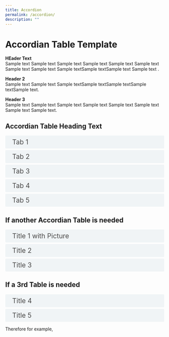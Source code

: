 ```yaml
---
title: Accordion
permalink: /accordion/
description: ""
---
```

<style>

input {
	display: none;
}
label {
	display: block;
	padding: 8px 22px;
	margin: 0 0 5px 0;
	cursor: pointor;
	background: #F0F4F6;
	border-radius: 3px;
	color: #484848;
	transition: ease .5s;
	font-size: 1.5em;
}

label:hover {
	background: #4a96b0;
	color: #FFF;
}

.accordion-content {
	/* background: #E2E5F6; */
	padding: 10px 0px 30px 30px;
	/* border: 1px solid #484848; */
	margin: 0 0 1px 0;
	border-radius: 3px;
}

input + label + .accordion-content {
	display: none;
}

input:checked + label + .accordion-content {
	display: none;
}

input:checked + label + .accordion-content {
	display: block;
}

</style>
<!-- End of accordion -->

<div class="container">

<h1><b>Accordian Table Template</b></h1>

<p><strong>HEader Text </strong><br>  Sample text Sample text Sample text Sample text Sample text Sample text Sample text Sample text Sample textSample textSample text Sample text  .</p>
	
<p><strong>Header 2</strong><br>  Sample text Sample text Sample textSample textSample textSample textSample text.</p>
<p><strong>Header 3</strong><br>  Sample text Sample text Sample text Sample text Sample text Sample text Sample text Sample text.</p>

<h2 id="our-main-plans">Accordian Table Heading Text</h2>
<div>
	<input id="title1" type="checkbox"><label for="title1">Tab 1</label>
	<div class="accordion-content">
		<p>Sample text Sample text Sample text Sample text Sample text Sample text Sample text.</p>
	</div>
	<input id="title2" type="checkbox"><label for="title2">Tab 2</label>
	<div class="accordion-content">
		<p>Sample text Sample text Sample text Sample text Sample text Sample text Sample text.</p>
	</div>
	<input id="title3" type="checkbox"><label for="title3">Tab 3</label>
	<div class="accordion-content">
		<p>Sample text Sample text Sample text Sample text Sample text Sample text Sample text. Sample text Sample text Sample text Sample text Sample text Sample text Sample text. .</p>
	</div>
	<input id="title4" type="checkbox"><label for="title4">Tab 4</label>
	<div class="accordion-content">
		<p>Sample text Sample text Sample text Sample text Sample text Sample text Sample text..</p>
	</div>
	<input id="title5" type="checkbox"><label for="title5">Tab 5</label>
	<div class="accordion-content">
		<p>Sample text Sample text Sample text Sample text Sample text Sample text Sample text..</p>
	</div>
</div>

	
	
<a id="If another Accordian Table is needed"></a>

<h2>If another Accordian Table is needed</h2>
<div>
	<input id="title6" type="checkbox"><label for="title6">Title 1 with Picture</label>
	<div class="accordion-content">
		<p>Sample text Sample text Sample text Sample text Sample text Sample text Sample text
			</p>
	</div>
	<input id="title7" type="checkbox"><label for="title7">Title 2</label>
	<div class="accordion-content">
		<p>Sample text Sample text Sample text Sample text Sample text Sample text Sample text.</p>
	</div>
	<input id="title8" type="checkbox"><label for="title8">Title 3</label>
	<div class="accordion-content">
		<p>Sample text Sample text Sample text Sample text Sample text Sample text Sample text.</p>
	</div>
</div>

	
<a id="If a 3rd Table is needed"></a>

<h2>If a 3rd Table is needed</h2>
<div>
	<input id="title9" type="checkbox"><label for="title9">Title 4</label>
	<div class="accordion-content">
		<p>Text Text Text.</p>
	</div>
	<input id="title10" type="checkbox"><label for="title10">Title 5</label>
	<div class="accordion-content">
		<p>Text Text Text with Paragraph</p>
		<p>A second Paragraph.</p>
		<p>And a Third One.</p>
	</div>
</div>



</div>

Therefore for example,

